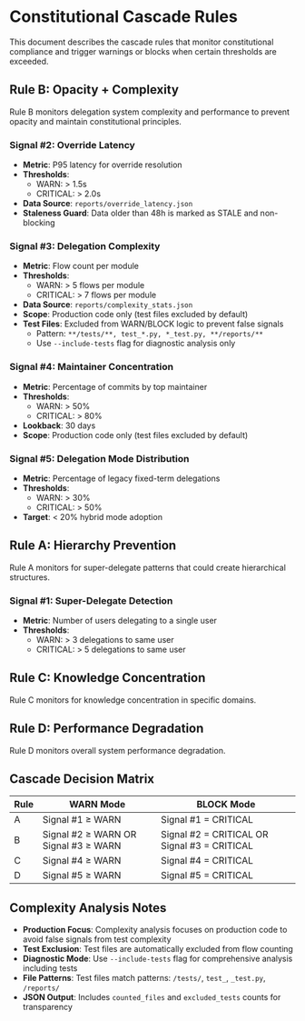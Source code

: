 # Constitutional Cascade Rules

This document describes the cascade rules that monitor constitutional compliance and trigger warnings or blocks when certain thresholds are exceeded.

## Rule B: Opacity + Complexity

Rule B monitors delegation system complexity and performance to prevent opacity and maintain constitutional principles.

### Signal #2: Override Latency
- **Metric**: P95 latency for override resolution
- **Thresholds**:
  - WARN: > 1.5s
  - CRITICAL: > 2.0s
- **Data Source**: `reports/override_latency.json`
- **Staleness Guard**: Data older than 48h is marked as STALE and non-blocking

### Signal #3: Delegation Complexity
- **Metric**: Flow count per module
- **Thresholds**:
  - WARN: > 5 flows per module
  - CRITICAL: > 7 flows per module
- **Data Source**: `reports/complexity_stats.json`
- **Scope**: Production code only (test files excluded by default)
- **Test Files**: Excluded from WARN/BLOCK logic to prevent false signals
  - Pattern: `**/tests/**, test_*.py, *_test.py, **/reports/**`
  - Use `--include-tests` flag for diagnostic analysis only

### Signal #4: Maintainer Concentration
- **Metric**: Percentage of commits by top maintainer
- **Thresholds**:
  - WARN: > 50%
  - CRITICAL: > 80%
- **Lookback**: 30 days
- **Scope**: Production code only (test files excluded by default)

### Signal #5: Delegation Mode Distribution
- **Metric**: Percentage of legacy fixed-term delegations
- **Thresholds**:
  - WARN: > 30%
  - CRITICAL: > 50%
- **Target**: < 20% hybrid mode adoption

## Rule A: Hierarchy Prevention

Rule A monitors for super-delegate patterns that could create hierarchical structures.

### Signal #1: Super-Delegate Detection
- **Metric**: Number of users delegating to a single user
- **Thresholds**:
  - WARN: > 3 delegations to same user
  - CRITICAL: > 5 delegations to same user

## Rule C: Knowledge Concentration

Rule C monitors for knowledge concentration in specific domains.

## Rule D: Performance Degradation

Rule D monitors overall system performance degradation.

## Cascade Decision Matrix

| Rule | WARN Mode | BLOCK Mode |
|------|-----------|------------|
| A    | Signal #1 ≥ WARN | Signal #1 = CRITICAL |
| B    | Signal #2 ≥ WARN OR Signal #3 ≥ WARN | Signal #2 = CRITICAL OR Signal #3 = CRITICAL |
| C    | Signal #4 ≥ WARN | Signal #4 = CRITICAL |
| D    | Signal #5 ≥ WARN | Signal #5 = CRITICAL |

## Complexity Analysis Notes

- **Production Focus**: Complexity analysis focuses on production code to avoid false signals from test complexity
- **Test Exclusion**: Test files are automatically excluded from flow counting
- **Diagnostic Mode**: Use `--include-tests` flag for comprehensive analysis including tests
- **File Patterns**: Test files match patterns: `/tests/`, `test_`, `_test.py`, `/reports/`
- **JSON Output**: Includes `counted_files` and `excluded_tests` counts for transparency
